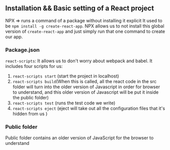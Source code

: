 ## Installation && Basic setting of a React project

NPX => runs a command of a package without installing it explicit 
It used to be `npm install -g create-react-app`. 
NPX allows us to not install this global version of `create-react-app` and just simply run that one command to create our app. 


### Package.json

`react-scripts`: It allows us to don't worry about webpack and babel. It includes four scripts for us: 
1. `react-scripts start` (start the project in localhost)
2.  `react-scripts build`(When this is called, all the react code in the src folder will turn into the older version of Javascript in order for browser to understand, and this older version of Javascript will be put it inside the public folder)
3.  `react-scripts test` (runs the test code we write)
4.  `react-scripts eject` (eject will take out all the configuration files that it's hidden from us )

### Public folder

Public folder contains an older version of JavaScript for the browser to understand 
